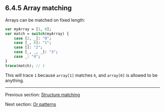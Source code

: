 ## 6.4.5 Array matching

Arrays can be matched on fixed length:

```haxe
var myArray = [1, 6];
var match = switch(myArray) {
	case [2, _]: "0";
	case [_, 6]: "1";
	case []: "2";
	case [_, _, _]: "3";
	case _: "4";
}
trace(match); // 1
```

This will trace `1` because `array[1]` matches `6`, and `array[0]` is allowed to be anything.

---

Previous section: [Structure matching](lf-pattern-matching-structure.md)

Next section: [Or patterns](lf-pattern-matching-or.md)